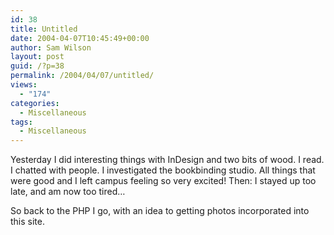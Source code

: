 ```yaml
---
id: 38
title: Untitled
date: 2004-04-07T10:45:49+00:00
author: Sam Wilson
layout: post
guid: /?p=38
permalink: /2004/04/07/untitled/
views:
  - "174"
categories:
  - Miscellaneous
tags:
  - Miscellaneous
---
```

Yesterday I did interesting things with InDesign and two bits of wood. I read. I chatted with people. I investigated the bookbinding studio. All things that were good and I left campus feeling so very excited! Then: I stayed up too late, and am now too tired…

So back to the PHP I go, with an idea to getting photos incorporated into this site.